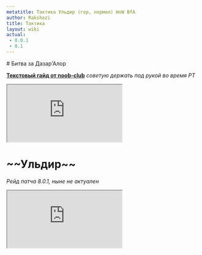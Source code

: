 ```yaml
---
metatitle: Тактика Ульдир (гер, нормал) WoW BfA
author: Rakshazi
title: Тактика
layout: wiki
actual:
 - 8.0.1
 - 8.1
---
```


<div class="row">
<div class="col-lg-6" markdown="1">
# Битва за Дазар'Алор

**[Текстовый гайд от noob-club](https://www.noob-club.ru/index.php?board=270.0)** _советую держать под рукой во время РТ_

<div class="embed-responsive embed-responsive-16by9">
  <iframe class="embed-responsive-item" src="https://www.youtube.com/embed/videoseries?list=PLlWRta-R3jpFoQNaO_PMMqFErj1pke09G" allowfullscreen></iframe>
</div>
</div>

<div class="col-lg-6" markdown="1">
<h1 class="text-muted" markdown="1">~~Ульдир~~</h1>

_Рейд патча 8.0.1, ныне не актуален_

<div class="embed-responsive embed-responsive-16by9">
  <iframe class="embed-responsive-item" src="https://www.youtube.com/embed/videoseries?list=PL1RoZvQc_eCZoh8vbLFleSug5IF9HnveP" allowfullscreen></iframe>
</div>
</div>
</div>
